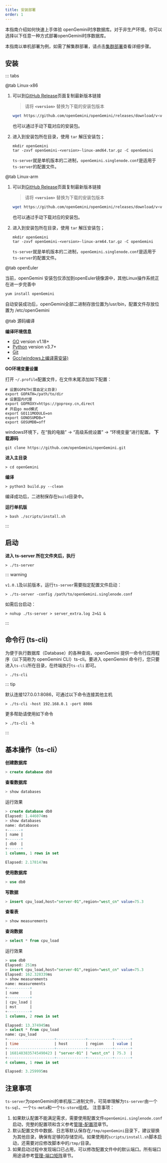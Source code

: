 ```yaml
---
title: 安装部署
order: 1
---
```


本指南介绍如何快速上手体验 openGemini时序数据库。对于非生产环境，你可以选择以下任意一种方式部署openGemini时序数据库。

本指南以单机部署为例，如需了解集群部署，请点击[集群部署](../deploy_cluster/production_deployment_using_gemix)查看详细步骤。

## 安装

::: tabs

@tab Linux-x86

1. 可以到[GitHub Release](https://github.com/openGemini/openGemini/releases)页面复制最新版本链接

    > 请将 **`<version>`** 替换为下载的安装包版本

    ```bash
    wget https://github.com/openGemini/openGemini/releases/download/v<version>/openGemini-<version>-linux-amd64.tar.gz
    ```

     也可以通过手动下载对应的安装包。

2. 进入到安装包所在目录，使用 `tar` 解压安装包；

   ```shell
   mkdir openGemini
   tar -zxvf openGemini-<version>-linux-amd64.tar.gz -C openGemini
   ```

   `ts-server`就是单机版本的二进制，`openGemini.singlenode.conf`是适用于`ts-server`的配置文件。

@tab Linux-arm

1. 可以到[GitHub Release](https://github.com/openGemini/openGemini/releases)页面复制最新版本链接

   > 请将 **`<version>`** 替换为下载的安装包版本

   ```bash
   wget https://github.com/openGemini/openGemini/releases/download/v<version>/openGemini-<version>-linux-arm64.tar.gz
   ```

    也可以通过手动下载对应的安装包。

2. 进入到安装包所在目录，使用 `tar` 解压安装包；

   ```shell
   mkdir openGemini
   tar -zxvf openGemini-<version>-linux-arm64.tar.gz -C openGemini
   ```

   `ts-server`就是单机版本的二进制，`openGemini.singlenode.conf`是适用于`ts-server`的配置文件。

@tab openEuler

当前，openGemini 安装包仅添加到openEuler镜像源中，其他Linux操作系统正在进一步完善中

```bash
yum install openGemini
```

自动安装成功后，openGemini全部二进制存放位置为/usr/bin，配置文件存放位置为 /etc/openGemini

@tab 源码编译

**编译环境信息**

- [GO](https://go.dev/dl/) version v1.18+
- [Python](https://www.python.org/downloads/) version v3.7+
- [Git](https://git-scm.com/downloads)
- [Gcc(windows上编译需安装)](https://www.cnblogs.com/kala00k/p/16364116.html)

**GO环境变量设置**

打开 `~/.profile`配置文件，在文件末尾添加如下配置：

```shell
# 设置GOPATH(需自定义目录)
export GOPATH=/path/to/dir
# 设置国内代理
export GOPROXY=https://goproxy.cn,direct
# 开启go mod模式
export GO111MODULE=on
export GONOSUMDB=*
export GOSUMDB=off
```
windows环境下，在“我的电脑” -> “高级系统设置” -> “环境变量”进行配置。
**下载源码**

```shell
git clone https://github.com/openGemini/openGemini.git
```

**进入主目录**

```shell
> cd openGemini
```

**编译**

```shell
> python3 build.py --clean
```

编译成功后，二进制保存在`build`目录中。

**运行单机版**

```shell
> bash ./scripts/install.sh
```

:::

## 启动

**进入 ts-server 所在文件夹后，执行**

```shell
> ./ts-server
```

::: warning

`v1.0.1`及以前版本，运行`ts-server`需要指定配置文件启动：

```shell
> ./ts-server -config /path/to/openGemini.singlenode.conf
```

如需后台启动：

```shell
> nohup ./ts-server > server_extra.log 2>&1 &
```

:::

## 命令行 (ts-cli)

为便于执行数据库（Database）的各种查询，openGemini 提供一命令行应用程序（以下简称为 openGemini CLI）ts-cli。要进入 openGemini 命令行，您只要进入`ts-cli`所在目录，在终端执行`ts-cli` 即可。

```sh
> ./ts-cli
```

::: tip

默认连接127.0.0.1:8086，可通过以下命令连接其他主机

```shell
> ./ts-cli -host 192.168.0.1 -port 8086
```

更多帮助请使用如下命令

```shell
> ./ts-cli -h
```

:::

## 基本操作（ts-cli）

**创建数据库**

```sql
> create database db0
```

**查看数据库**

```sql
> show databases
```

运行效果

```sql
> create database db0
Elapsed: 1.446074ms
> show databases
name: databases
+------+
| name |
+------+
| db0  |
+------+
1 columns, 1 rows in set

Elapsed: 2.178147ms
```

**使用数据库**

```sql
> use db0
```

**写数据**

```sql
> insert cpu_load,host="server-01",region="west_cn" value=75.3
```

**查看表**

```sql
> show measurements
```

**查询数据**

```sql
> select * from cpu_load
```

运行效果

```sql
> use db0
Elapsed: 251ns
> insert cpu_load,host="server-01",region="west_cn" value=75.3
Elapsed: 162.328339ms
> show measurements
name: measurements
+----------+
| name     |
+----------+
| cpu_load |
| mst      |
+----------+
1 columns, 2 rows in set

Elapsed: 13.374945ms
> select * from cpu_load
name: cpu_load
+---------------------+-------------+-----------+-------+
| time                | host        | region    | value |
+---------------------+-------------+-----------+-------+
| 1681483835745490423 | "server-01" | "west_cn" | 75.3  |
+---------------------+-------------+-----------+-------+
4 columns, 1 rows in set

Elapsed: 3.259995ms
```

## 注意事项

`ts-server`为openGemini的单机版二进制文件，可简单理解为`ts-server`由一个`ts-sql`、一个`ts-meta`和一个`ts-store`组成。 注意事项：

1. 如果默认配置不能满足需求，需要使用配置文件`openGemini.singlenode.conf`启动，完整的配置项和含义参考[管理-配置项](../reference/configurations.md)章节。
2. 默认配置文件中数据、日志等默认保存在`/tmp/openGemini`目录下，建议替换为其他目录，确保有足够的存储空间。如果使用的`scripts/install.sh`脚本启动，还需要对应修改脚本中的`/tmp/`目录。
3. 如果启动过程中发现端口已占用，可以修改配置文件中的默认端口。所有端口用途请参考[管理-端口矩阵](../reference/ports.md)章节。
